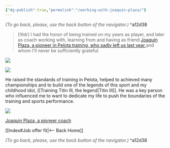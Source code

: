 ```yaml
---
{"dg-publish":true,"permalink":"/working-with-joaquin-plaza/"}
---
```




<div class="transclusion internal-embed is-loaded"><div class="markdown-embed">




<font color="#595959">*(To go back, please, use the back button of the navigator.)*</font> 
^a12d38



</div></div>


> [!tldr] 
> I had the honor of being trained on my years as player, and later as coach working with, learning from and having as friend [Joaquín Plaza, a pioneer in Pelota training, who sadly left us last year ](https://www.diariodenavarra.es/noticias/deportes/pelota/2021/08/05/fallece-joaquin-plaza-preparador-pionero-496413-1053.html) and whom I'll never be sufficiently grateful.


![](https://static.larioja.com/www/multimedia/202108/04/media/cortadas/abrazo-U120190565955U3F-U150152428463xsE-624x385@La%20Rioja-LaRioja.jpg)

![](https://static2.larioja.com/www/multimedia/2021/08/media/cortadas/66770016-ktlF-U150209771947mEF-684x385@La%20Rioja.JPG)

He raised the standards of training in Pelota, helped to achieved many championships and to build one of the legends of this sport and my childhood idol, [[Training Titin III, the legend|Titin III]]. He was a key person who influenced me to want to dedicate my life to push the boundaries of the training and sports performance.

![](https://imagenes.diariodenavarra.es/files/image_645_359/uploads/2021/08/04/610afdc582718.jpeg)

[Joaquin Plaza, a pioneer coach](https://www.diariodenavarra.es/noticias/deportes/pelota/2021/08/05/fallece-joaquin-plaza-preparador-pionero-496413-1053.html)


<div class="transclusion internal-embed is-loaded"><div class="markdown-embed">





[[Index#Job offer fit|<-- Back Home]]

<div class="transclusion internal-embed is-loaded"><div class="markdown-embed">




<font color="#595959">*(To go back, please, use the back button of the navigator.)*</font> 
^a12d38



</div></div>


</div></div>


